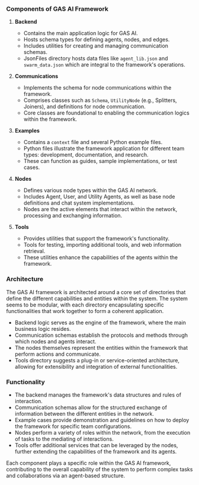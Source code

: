 ### Components of GAS AI Framework

1. **Backend**
    - Contains the main application logic for GAS AI.
    - Hosts schema types for defining agents, nodes, and edges.
    - Includes utilities for creating and managing communication schemas.
    - JsonFiles directory hosts data files like `agent_lib.json` and `swarm_data.json` which are integral to the framework's operations.

2. **Communications**
    - Implements the schema for node communications within the framework.
    - Comprises classes such as `Schema`, `UtilityNode` (e.g., Splitters, Joiners), and definitions for node communication.
    - Core classes are foundational to enabling the communication logics within the framework.

3. **Examples**
    - Contains a `context` file and several Python example files.
    - Python files illustrate the framework application for different team types: development, documentation, and research.
    - These can function as guides, sample implementations, or test cases.

4. **Nodes**
    - Defines various node types within the GAS AI network.
    - Includes Agent, User, and Utility Agents, as well as base node definitions and chat system implementations.
    - Nodes are the active elements that interact within the network, processing and exchanging information.

5. **Tools**
    - Provides utilities that support the framework's functionality.
    - Tools for testing, importing additional tools, and web information retrieval.
    - These utilities enhance the capabilities of the agents within the framework.

### Architecture

The GAS AI framework is architected around a core set of directories that define the different capabilities and entities within the system. The system seems to be modular, with each directory encapsulating specific functionalities that work together to form a coherent application.

- Backend logic serves as the engine of the framework, where the main business logic resides.
- Communication schemas establish the protocols and methods through which nodes and agents interact.
- The nodes themselves represent the entities within the framework that perform actions and communicate.
- Tools directory suggests a plug-in or service-oriented architecture, allowing for extensibility and integration of external functionalities.

### Functionality

- The backend manages the framework's data structures and rules of interaction.
- Communication schemas allow for the structured exchange of information between the different entities in the network.
- Example cases provide demonstration and guidelines on how to deploy the framework for specific team configurations.
- Nodes perform a variety of roles within the network, from the execution of tasks to the mediating of interactions.
- Tools offer additional services that can be leveraged by the nodes, further extending the capabilities of the framework and its agents.

Each component plays a specific role within the GAS AI framework, contributing to the overall capability of the system to perform complex tasks and collaborations via an agent-based structure.